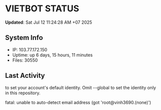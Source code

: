 # VIETBOT STATUS
**Updated**: Sat Jul 12 11:24:28 AM +07 2025

## System Info
- IP: 103.77.172.150
- Uptime: up 6 days, 15 hours, 11 minutes
- Files: 30550

## Last Activity

to set your account's default identity.
Omit --global to set the identity only in this repository.

fatal: unable to auto-detect email address (got 'root@vinh3690.(none)')
